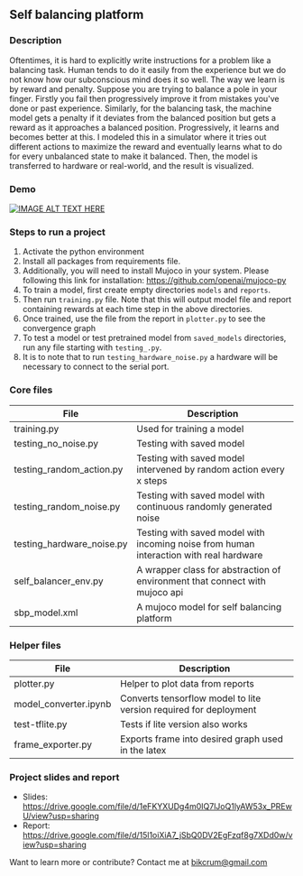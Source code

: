 ## Self balancing platform

### Description
Oftentimes, it is hard to explicitly write instructions for a problem like a balancing task. Human tends to do it easily from the experience but we do not know how our subconscious mind does it so well. The way we learn is by reward and penalty. Suppose you are trying to balance a pole in your finger. Firstly you fail then progressively improve it from mistakes you've done or past experience. Similarly, for the balancing task, the machine model gets a penalty if it deviates from the balanced position but gets a reward as it approaches a balanced position. Progressively, it learns and becomes better at this. I modeled this in a simulator where it tries out different actions to maximize the reward and eventually learns what to do for every unbalanced state to make it balanced. Then, the model is transferred to hardware or real-world, and the result is visualized.

### Demo
[![IMAGE ALT TEXT HERE](https://img.youtube.com/vi/c2jNfePjQmM/0.jpg)](https://youtu.be/c2jNfePjQmM)

### Steps to run a project

1. Activate the python environment
2. Install all packages from requirements file.
3. Additionally, you will need to install Mujoco in your system. Please following this link for
   installation: https://github.com/openai/mujoco-py
4. To train a model, first create empty directories `models` and `reports`.
5. Then run `training.py` file. Note that this will output model file and report containing rewards at each time step in
   the above directories.
6. Once trained, use the file from the report in `plotter.py` to see the convergence graph
7. To test a model or test pretrained model from `saved_models` directories, run any file starting with `testing_.py`.
8. It is to note that to run `testing_hardware_noise.py` a hardware will be necessary to connect to the serial port.


### Core files
| File                      | Description                                                                            |
|---------------------------|----------------------------------------------------------------------------------------|
| training.py               | Used for training a model                                                              |
| testing_no_noise.py       | Testing with saved model                                                               |
| testing_random_action.py  | Testing with saved model intervened by random action every x steps                     |
| testing_random_noise.py   | Testing with saved model with continuous randomly generated noise                      |
| testing_hardware_noise.py | Testing with saved model with incoming noise from human interaction with real hardware |
| self_balancer_env.py      | A wrapper class for abstraction of environment that connect with mujoco api            |
| sbp_model.xml             | A mujoco model for self balancing platform                                             |

### Helper files
| File                     | Description                                                                            |
|--------------------------|----------------------------------------------------------------------------------------|
| plotter.py               | Helper to plot data from reports                                                       |
| model_converter.ipynb      | Converts tensorflow model to lite version required for deployment                      |
| test-tflite.py  | Tests if lite version also works                                                       |
| frame_exporter.py  | Exports frame into desired graph used in the latex                                     |


### Project slides and report
- Slides: https://drive.google.com/file/d/1eFKYXUDg4m0IQ7lJoQ1lyAW53x_PREwU/view?usp=sharing
- Report: https://drive.google.com/file/d/15l1oiXiA7_jSbQ0DV2EgFzqf8g7XDd0w/view?usp=sharing

Want to learn more or contribute?
Contact me at bikcrum@gmail.com
